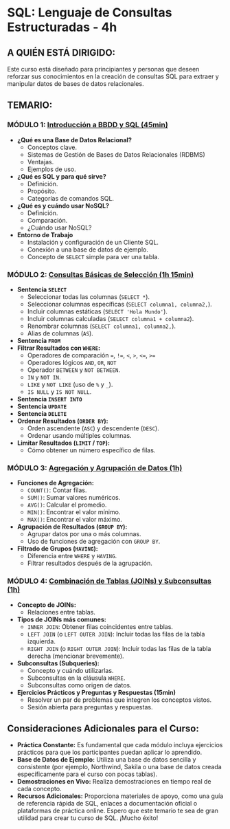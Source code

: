 # SQL: Lenguaje de Consultas Estructuradas - 4h

## A QUIÉN ESTÁ DIRIGIDO:
Este curso está diseñado para principiantes y personas que deseen reforzar sus conocimientos en la creación de consultas SQL para extraer y manipular datos de bases de datos relacionales.

## TEMARIO:

### MÓDULO 1: [Introducción a BBDD y SQL (45min)](https://github.com/mauricioge/sql/blob/main/modulo1.md)
- **¿Qué es una Base de Datos Relacional?**
  + Conceptos clave.
  + Sistemas de Gestión de Bases de Datos Relacionales (RDBMS)
  + Ventajas.
  + Ejemplos de uso.
- **¿Qué es SQL y para qué sirve?**
  + Definición.
  + Propósito.
  + Categorías de comandos SQL.
- **¿Qué es y cuándo usar NoSQL?**
  + Definición.
  + Comparación.
  + ¿Cuándo usar NoSQL?
- **Entorno de Trabajo**
  + Instalación y configuración de un Cliente SQL.
  + Conexión a una base de datos de ejemplo.
  + Concepto de `SELECT` simple para ver una tabla.

### MÓDULO 2: [Consultas Básicas de Selección (1h 15min)](https://github.com/mauricioge/sql/blob/main/modulo2.md)
- **Sentencia `SELECT`**
  + Seleccionar todas las columnas (`SELECT *`).
  + Seleccionar columnas específicas (`SELECT columna1, columna2,`).
  + Incluir columnas estáticas (`SELECT 'Hola Mundo'`).
  + Incluir columnas calculadas (`SELECT columna1 + columna2`).
  + Renombrar columnas (`SELECT columna1, columna2,`).
  + Alias de columnas (`AS`).
- **Sentencia `FROM`**
- **Filtrar Resultados con `WHERE`:**
  + Operadores de comparación `=`, `!=`, `<`, `>`, `<=`, `>=`
  + Operadores lógicos `AND`, `OR`, `NOT`
  + Operador `BETWEEN` y `NOT BETWEEN`.
  + `IN` y `NOT IN`.
  + `LIKE` y `NOT LIKE` (uso de `%` y `_`).
  + `IS NULL` y `IS NOT NULL`.
- **Sentencia `INSERT INTO`**
- **Sentencia `UPDATE`**
- **Sentencia `DELETE`**
- **Ordenar Resultados (`ORDER BY`):**
  + Orden ascendente (`ASC`) y descendente (`DESC`).
  + Ordenar usando múltiples columnas.
- **Limitar Resultados (`LIMIT` / `TOP`):**
  + Cómo obtener un número específico de filas.

### MÓDULO 3: [Agregación y Agrupación de Datos (1h)](https://github.com/mauricioge/sql/blob/main/modulo3.md)
- **Funciones de Agregación:**
  + `COUNT()`: Contar filas.
  + `SUM()`: Sumar valores numéricos.
  + `AVG()`: Calcular el promedio.
  + `MIN()`: Encontrar el valor mínimo.
  + `MAX()`: Encontrar el valor máximo.
- **Agrupación de Resultados (`GROUP BY`):**
  + Agrupar datos por una o más columnas.
  + Uso de funciones de agregación con `GROUP BY`.
- **Filtrado de Grupos (`HAVING`):**
  + Diferencia entre `WHERE` y `HAVING`.
  + Filtrar resultados después de la agrupación.

### MÓDULO 4: [Combinación de Tablas (JOINs) y Subconsultas (1h)](https://github.com/mauricioge/sql/blob/main/modulo4.md)
- **Concepto de JOINs:**
  + Relaciones entre tablas.
- **Tipos de JOINs más comunes:**
  + `INNER JOIN`: Obtener filas coincidentes entre tablas.
  + `LEFT JOIN` (o `LEFT OUTER JOIN`): Incluir todas las filas de la tabla izquierda.
  + `RIGHT JOIN` (o `RIGHT OUTER JOIN`): Incluir todas las filas de la tabla derecha (mencionar brevemente).
- **Subconsultas (Subqueries):**
  + Concepto y cuándo utilizarlas.
  + Subconsultas en la cláusula `WHERE`.
  + Subconsultas como origen de datos.
- **Ejercicios Prácticos y Preguntas y Respuestas (15min)**
  + Resolver un par de problemas que integren los conceptos vistos.
  + Sesión abierta para preguntas y respuestas.

## Consideraciones Adicionales para el Curso:
- **Práctica Constante:** Es fundamental que cada módulo incluya ejercicios prácticos para que los participantes puedan aplicar lo aprendido.
- **Base de Datos de Ejemplo:** Utiliza una base de datos sencilla y consistente (por ejemplo, Northwind, Sakila o una base de datos creada específicamente para el curso con pocas tablas).
- **Demostraciones en Vivo:** Realiza demostraciones en tiempo real de cada concepto.
- **Recursos Adicionales:** Proporciona materiales de apoyo, como una guía de referencia rápida de SQL, enlaces a documentación oficial o plataformas de práctica online.
Espero que este temario te sea de gran utilidad para crear tu curso de SQL. ¡Mucho éxito!
